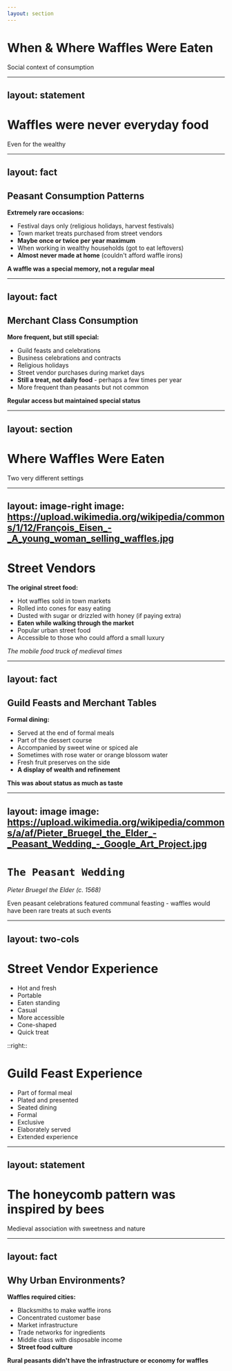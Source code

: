 ```yaml
---
layout: section
---
```

# When & Where Waffles Were Eaten
Social context of consumption

---
layout: statement
---
# Waffles were never everyday food

Even for the wealthy

---
layout: fact
---
## Peasant Consumption Patterns

**Extremely rare occasions:**
- Festival days only (religious holidays, harvest festivals)
- Town market treats purchased from street vendors
- **Maybe once or twice per year maximum**
- When working in wealthy households (got to eat leftovers)
- **Almost never made at home** (couldn't afford waffle irons)

**A waffle was a special memory, not a regular meal**

---
layout: fact
---
## Merchant Class Consumption

**More frequent, but still special:**
- Guild feasts and celebrations
- Business celebrations and contracts
- Religious holidays
- Street vendor purchases during market days
- **Still a treat, not daily food** - perhaps a few times per year
- More frequent than peasants but not common

**Regular access but maintained special status**

---
layout: section
---
# Where Waffles Were Eaten
Two very different settings

---
layout: image-right
image: https://upload.wikimedia.org/wikipedia/commons/1/12/François_Eisen_-_A_young_woman_selling_waffles.jpg
---

# Street Vendors

**The original street food:**
- Hot waffles sold in town markets
- Rolled into cones for easy eating
- Dusted with sugar or drizzled with honey (if paying extra)
- **Eaten while walking through the market**
- Popular urban street food
- Accessible to those who could afford a small luxury

*The mobile food truck of medieval times*

---
layout: fact
---
## Guild Feasts and Merchant Tables

**Formal dining:**
- Served at the end of formal meals
- Part of the dessert course
- Accompanied by sweet wine or spiced ale
- Sometimes with rose water or orange blossom water
- Fresh fruit preserves on the side
- **A display of wealth and refinement**

**This was about status as much as taste**

---
layout: image
image: https://upload.wikimedia.org/wikipedia/commons/a/af/Pieter_Bruegel_the_Elder_-_Peasant_Wedding_-_Google_Art_Project.jpg
---

# `The Peasant Wedding`
*Pieter Bruegel the Elder (c. 1568)*

Even peasant celebrations featured communal feasting - waffles would have been rare treats at such events

---
layout: two-cols
---

# Street Vendor Experience

- Hot and fresh
- Portable
- Eaten standing
- Casual
- More accessible
- Cone-shaped
- Quick treat

::right::

# Guild Feast Experience

- Part of formal meal
- Plated and presented
- Seated dining
- Formal
- Exclusive
- Elaborately served
- Extended experience

---
layout: statement
---
# The honeycomb pattern was inspired by bees

Medieval association with sweetness and nature

---
layout: fact
---
## Why Urban Environments?

**Waffles required cities:**
- Blacksmiths to make waffle irons
- Concentrated customer base
- Market infrastructure
- Trade networks for ingredients
- Middle class with disposable income
- **Street food culture**

**Rural peasants didn't have the infrastructure or economy for waffles**
